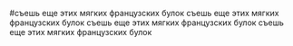 #съешь еще этих мягких французских булок
съешь еще этих мягких французских булок
съешь еще этих мягких французских булок
съешь еще этих мягких французских булок
